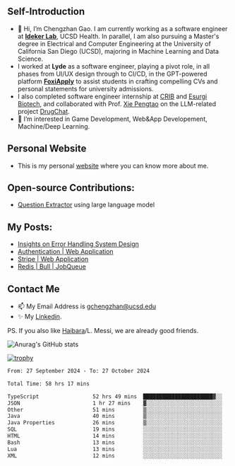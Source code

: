 ## Self-Introduction
- 👋 Hi, I’m Chengzhan Gao. I am currently working as a software engineer at **[Ideker Lab](https://idekerlab.ucsd.edu/)**, UCSD Health. In parallel, I am also pursuing a Master's degree in Electrical and Computer Engineering at the University of California San Diego (UCSD), majoring in Machine Learning and Data Science.
- I worked at **Lyde** as a software engineer, playing a pivot role, in all phases from UI/UX design through to CI/CD, in the GPT-powered platform **[FoxiApply](https://lyde.io)** to assist students in crafting compelling CVs and personal statements for university admissions.
- I also completed software engineer internship at [CRIB](https://apps.apple.com/us/app/crib-for-roommates/id6468918103?platform=iphone) and [Esurgi Biotech](https://myesurgi.com/), and collaborated with Prof. [Xie Pengtao](https://pengtaoxie.github.io/) on the LLM-related project [DrugChat](https://github.com/UCSD-AI4H/drugchat).
- 👀 I’m interested in Game Development, Web&App Developement, Machine/Deep Learning.

## Personal Website
-  This is my personal [website](https://gaochengzhan.netlify.app/) where you can know more about me.

## Open-source Contributions:
- [Question Extractor](https://github.com/nestordemeure/question_extractor) using large language model

## My Posts:
- [Insights on Error Handling System Design](https://gaochengzhan.netlify.app/post/error-handling/)
- [Authentication | Web Application](https://gaochengzhan.netlify.app/post/authentication/)
- [Stripe | Web Application](https://gaochengzhan.netlify.app/post/stripe/)
- [Redis | Bull | JobQueue](https://gaochengzhan.netlify.app/post/job-queue/)

## Contact Me
- 📫 My Email Address is gchengzhan@ucsd.edu
- ✨ My [Linkedin](https://www.linkedin.com/in/chengzhan-christoffel-gao/).

PS. If you also like [Haibara](https://www.detectiveconanworld.com/wiki/Ai_Haibara)/L. Messi, we are already good friends.

![Anurag's GitHub stats](https://github-readme-stats.vercel.app/api?username=GAOChengzhan&show_icons=true&theme=radical)

[![trophy](https://github-profile-trophy.vercel.app/?username=gaochengzhan&theme=flat&row=1&margin-w=12)](https://github.com/ryo-ma/github-profile-trophy)

<!--START_SECTION:waka-->

```txt
From: 27 September 2024 - To: 27 October 2024

Total Time: 58 hrs 17 mins

TypeScript                 52 hrs 49 mins  ██████████████████████▓░░   90.63 %
JSON                       1 hr 27 mins    ▓░░░░░░░░░░░░░░░░░░░░░░░░   02.51 %
Other                      51 mins         ▒░░░░░░░░░░░░░░░░░░░░░░░░   01.48 %
Java                       40 mins         ▒░░░░░░░░░░░░░░░░░░░░░░░░   01.16 %
Java Properties            26 mins         ▒░░░░░░░░░░░░░░░░░░░░░░░░   00.75 %
SQL                        19 mins         ░░░░░░░░░░░░░░░░░░░░░░░░░   00.55 %
HTML                       14 mins         ░░░░░░░░░░░░░░░░░░░░░░░░░   00.42 %
Bash                       13 mins         ░░░░░░░░░░░░░░░░░░░░░░░░░   00.40 %
Lua                        13 mins         ░░░░░░░░░░░░░░░░░░░░░░░░░   00.38 %
XML                        12 mins         ░░░░░░░░░░░░░░░░░░░░░░░░░   00.37 %
```

<!--END_SECTION:waka-->

<!---
gaochengzhan/gaochengzhan is a ✨ special ✨ repository because its `README.md` (this file) appears on your GitHub profile.
You can click the Preview link to take a look at your changes.
--->
